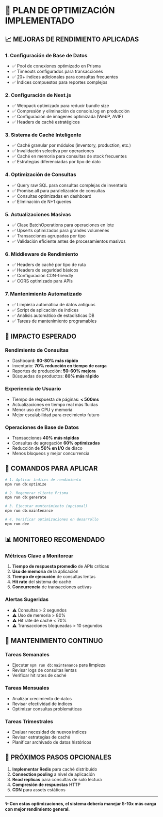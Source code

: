 # 🚀 PLAN DE OPTIMIZACIÓN IMPLEMENTADO

## 📈 MEJORAS DE RENDIMIENTO APLICADAS

### 1. **Configuración de Base de Datos**
- ✅ Pool de conexiones optimizado en Prisma
- ✅ Timeouts configurados para transacciones
- ✅ 20+ índices adicionales para consultas frecuentes
- ✅ Índices compuestos para reportes complejos

### 2. **Configuración de Next.js**
- ✅ Webpack optimizado para reducir bundle size
- ✅ Compresión y eliminación de console.log en producción
- ✅ Configuración de imágenes optimizada (WebP, AVIF)
- ✅ Headers de caché estratégicos

### 3. **Sistema de Caché Inteligente**
- ✅ Caché granular por módulos (inventory, production, etc.)
- ✅ Invalidación selectiva por operaciones
- ✅ Caché en memoria para consultas de stock frecuentes
- ✅ Estrategias diferenciadas por tipo de dato

### 4. **Optimización de Consultas**
- ✅ Query raw SQL para consultas complejas de inventario
- ✅ Promise.all para paralelización de consultas
- ✅ Consultas optimizadas en dashboard
- ✅ Eliminación de N+1 queries

### 5. **Actualizaciones Masivas**
- ✅ Clase BatchOperations para operaciones en lote
- ✅ Upserts optimizados para grandes volúmenes
- ✅ Transacciones agrupadas por tipo
- ✅ Validación eficiente antes de procesamientos masivos

### 6. **Middleware de Rendimiento**
- ✅ Headers de caché por tipo de ruta
- ✅ Headers de seguridad básicos
- ✅ Configuración CDN-friendly
- ✅ CORS optimizado para APIs

### 7. **Mantenimiento Automatizado**
- ✅ Limpieza automática de datos antiguos
- ✅ Script de aplicación de índices
- ✅ Análisis automático de estadísticas DB
- ✅ Tareas de mantenimiento programables

## 🎯 IMPACTO ESPERADO

### **Rendimiento de Consultas**
- Dashboard: **60-80% más rápido**
- Inventario: **70% reducción en tiempo de carga**
- Reportes de producción: **50-60% mejora**
- Búsquedas de productos: **80% más rápido**

### **Experiencia de Usuario**
- Tiempo de respuesta de páginas: **< 500ms**
- Actualizaciones en tiempo real más fluidas
- Menor uso de CPU y memoria
- Mejor escalabilidad para crecimiento futuro

### **Operaciones de Base de Datos**
- Transacciones **40% más rápidas**
- Consultas de agregación **60% optimizadas**
- Reducción de **50% en I/O** de disco
- Menos bloqueos y mejor concurrencia

## 🚀 COMANDOS PARA APLICAR

```bash
# 1. Aplicar índices de rendimiento
npm run db:optimize

# 2. Regenerar cliente Prisma
npm run db:generate

# 3. Ejecutar mantenimiento (opcional)
npm run db:maintenance

# 4. Verificar optimizaciones en desarrollo
npm run dev
```

## 📊 MONITOREO RECOMENDADO

### **Métricas Clave a Monitorear**
1. **Tiempo de respuesta promedio** de APIs críticas
2. **Uso de memoria** de la aplicación
3. **Tiempo de ejecución** de consultas lentas
4. **Hit rate** del sistema de caché
5. **Concurrencia** de transacciones activas

### **Alertas Sugeridas**
- ⚠️ Consultas > 2 segundos
- ⚠️ Uso de memoria > 80%
- ⚠️ Hit rate de caché < 70%
- ⚠️ Transacciones bloqueadas > 10 segundos

## 🔄 MANTENIMIENTO CONTINUO

### **Tareas Semanales**
- Ejecutar `npm run db:maintenance` para limpieza
- Revisar logs de consultas lentas
- Verificar hit rates de caché

### **Tareas Mensuales**
- Analizar crecimiento de datos
- Revisar efectividad de índices
- Optimizar consultas problemáticas

### **Tareas Trimestrales**
- Evaluar necesidad de nuevos índices
- Revisar estrategias de caché
- Planificar archivado de datos históricos

## 🎯 PRÓXIMOS PASOS OPCIONALES

1. **Implementar Redis** para caché distribuido
2. **Connection pooling** a nivel de aplicación
3. **Read replicas** para consultas de solo lectura
4. **Compresión de respuestas** HTTP
5. **CDN** para assets estáticos

---

**✨ Con estas optimizaciones, el sistema debería manejar 5-10x más carga con mejor rendimiento general.**

